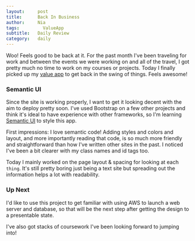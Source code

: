 ```yaml
---
layout:     post
title:      Back In Business
author:     Nia
tags: 		  ValueApp
subtitle:  	Daily Review
category:   daily
---
```


Woo! Feels good to be back at it. For the past month I've been traveling for work and between the events we were working on and all of the travel, I got pretty much no time to work on my courses or projects. Today I finally picked up my [value app](https://niamurrell.github.io/search/index.html#ValueApp) to get back in the swing of things. Feels awesome!

### Semantic UI

Since the site is working properly, I want to get it looking decent with the aim to deploy pretty soon. I've used Bootstrap on a few other projects and think it's ideal to have experience with other frameworks, so I'm learning [Semantic UI](https://semantic-ui.com/) to style this app.

First impressions: I love semantic code! Adding styles and colors and layout, and more importantly reading that code, is so much more friendly and straightforward than how I've written other sites in the past. I noticed I've been a bit clearer with my class names and id tags too.

Today I mainly worked on the page layout & spacing for looking at each `thing`. It's still pretty boring just being a text site but spreading out the information helps a lot with readability.


### Up Next

I'd like to use this project to get familiar with using AWS to launch a web server and database, so that will be the next step after getting the design to a presentable state.

I've also got stacks of coursework I've been looking forward to jumping into!